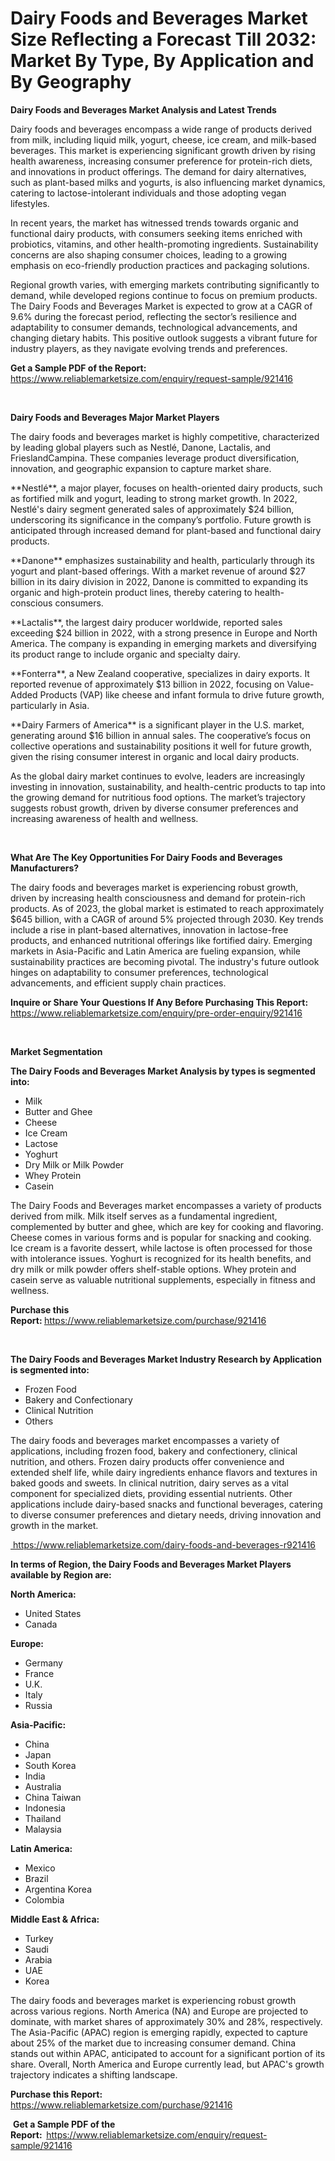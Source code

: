 <p><h1>Dairy Foods and Beverages Market Size Reflecting a Forecast Till 2032: Market By Type, By Application and By Geography</h1></p><p><strong>Dairy Foods and Beverages Market Analysis and Latest Trends</strong></p>
<p><p>Dairy foods and beverages encompass a wide range of products derived from milk, including liquid milk, yogurt, cheese, ice cream, and milk-based beverages. This market is experiencing significant growth driven by rising health awareness, increasing consumer preference for protein-rich diets, and innovations in product offerings. The demand for dairy alternatives, such as plant-based milks and yogurts, is also influencing market dynamics, catering to lactose-intolerant individuals and those adopting vegan lifestyles.</p><p>In recent years, the market has witnessed trends towards organic and functional dairy products, with consumers seeking items enriched with probiotics, vitamins, and other health-promoting ingredients. Sustainability concerns are also shaping consumer choices, leading to a growing emphasis on eco-friendly production practices and packaging solutions.</p><p>Regional growth varies, with emerging markets contributing significantly to demand, while developed regions continue to focus on premium products. The Dairy Foods and Beverages Market is expected to grow at a CAGR of 9.6% during the forecast period, reflecting the sector’s resilience and adaptability to consumer demands, technological advancements, and changing dietary habits. This positive outlook suggests a vibrant future for industry players, as they navigate evolving trends and preferences.</p></p>
<p><strong>Get a Sample PDF of the Report:&nbsp;</strong> <a href="https://www.reliablemarketsize.com/enquiry/request-sample/921416?utm_campaign=3584&utm_medium=2&utm_source=Github&utm_content=ia&utm_term=16042025&utm_id=dairy-foods-and-beverages">https://www.reliablemarketsize.com/enquiry/request-sample/921416</a></p>
<p>&nbsp;</p>
<p><strong>Dairy Foods and Beverages Major Market Players</strong></p>
<p><p>The dairy foods and beverages market is highly competitive, characterized by leading global players such as Nestlé, Danone, Lactalis, and FrieslandCampina. These companies leverage product diversification, innovation, and geographic expansion to capture market share.</p><p>**Nestlé**, a major player, focuses on health-oriented dairy products, such as fortified milk and yogurt, leading to strong market growth. In 2022, Nestlé's dairy segment generated sales of approximately $24 billion, underscoring its significance in the company’s portfolio. Future growth is anticipated through increased demand for plant-based and functional dairy products.</p><p>**Danone** emphasizes sustainability and health, particularly through its yogurt and plant-based offerings. With a market revenue of around $27 billion in its dairy division in 2022, Danone is committed to expanding its organic and high-protein product lines, thereby catering to health-conscious consumers.</p><p>**Lactalis**, the largest dairy producer worldwide, reported sales exceeding $24 billion in 2022, with a strong presence in Europe and North America. The company is expanding in emerging markets and diversifying its product range to include organic and specialty dairy.</p><p>**Fonterra**, a New Zealand cooperative, specializes in dairy exports. It reported revenue of approximately $13 billion in 2022, focusing on Value-Added Products (VAP) like cheese and infant formula to drive future growth, particularly in Asia.</p><p>**Dairy Farmers of America** is a significant player in the U.S. market, generating around $16 billion in annual sales. The cooperative’s focus on collective operations and sustainability positions it well for future growth, given the rising consumer interest in organic and local dairy products.</p><p>As the global dairy market continues to evolve, leaders are increasingly investing in innovation, sustainability, and health-centric products to tap into the growing demand for nutritious food options. The market’s trajectory suggests robust growth, driven by diverse consumer preferences and increasing awareness of health and wellness.</p></p>
<p>&nbsp;</p>
<p><strong>What Are The Key Opportunities For Dairy Foods and Beverages Manufacturers?</strong></p>
<p><p>The dairy foods and beverages market is experiencing robust growth, driven by increasing health consciousness and demand for protein-rich products. As of 2023, the global market is estimated to reach approximately $645 billion, with a CAGR of around 5% projected through 2030. Key trends include a rise in plant-based alternatives, innovation in lactose-free products, and enhanced nutritional offerings like fortified dairy. Emerging markets in Asia-Pacific and Latin America are fueling expansion, while sustainability practices are becoming pivotal. The industry's future outlook hinges on adaptability to consumer preferences, technological advancements, and efficient supply chain practices.</p></p>
<p><strong>Inquire or Share Your Questions If Any Before Purchasing This Report:</strong> <a href="https://www.reliablemarketsize.com/enquiry/pre-order-enquiry/921416?utm_campaign=3584&utm_medium=2&utm_source=Github&utm_content=ia&utm_term=16042025&utm_id=dairy-foods-and-beverages">https://www.reliablemarketsize.com/enquiry/pre-order-enquiry/921416</a></p>
<p>&nbsp;</p>
<p><strong>Market Segmentation</strong></p>
<p><strong>The Dairy Foods and Beverages Market Analysis by types is segmented into:</strong></p>
<p><ul><li>Milk</li><li>Butter and Ghee</li><li>Cheese</li><li>Ice Cream</li><li>Lactose</li><li>Yoghurt</li><li>Dry Milk or Milk Powder</li><li>Whey Protein</li><li>Casein</li></ul></p>
<p><p>The Dairy Foods and Beverages market encompasses a variety of products derived from milk. Milk itself serves as a fundamental ingredient, complemented by butter and ghee, which are key for cooking and flavoring. Cheese comes in various forms and is popular for snacking and cooking. Ice cream is a favorite dessert, while lactose is often processed for those with intolerance issues. Yoghurt is recognized for its health benefits, and dry milk or milk powder offers shelf-stable options. Whey protein and casein serve as valuable nutritional supplements, especially in fitness and wellness.</p></p>
<p><strong>Purchase this Report:&nbsp;</strong><a href="https://www.reliablemarketsize.com/purchase/921416?utm_campaign=3584&utm_medium=2&utm_source=Github&utm_content=ia&utm_term=16042025&utm_id=dairy-foods-and-beverages">https://www.reliablemarketsize.com/purchase/921416</a></p>
<p>&nbsp;</p>
<p><strong>The Dairy Foods and Beverages Market Industry Research by Application is segmented into:</strong></p>
<p><ul><li>Frozen Food</li><li>Bakery and Confectionary</li><li>Clinical Nutrition</li><li>Others</li></ul></p>
<p><p>The dairy foods and beverages market encompasses a variety of applications, including frozen food, bakery and confectionery, clinical nutrition, and others. Frozen dairy products offer convenience and extended shelf life, while dairy ingredients enhance flavors and textures in baked goods and sweets. In clinical nutrition, dairy serves as a vital component for specialized diets, providing essential nutrients. Other applications include dairy-based snacks and functional beverages, catering to diverse consumer preferences and dietary needs, driving innovation and growth in the market.</p></p>
<p><a href="https://www.reliablemarketsize.com/dairy-foods-and-beverages-r921416?utm_campaign=3584&utm_medium=2&utm_source=Github&utm_content=ia&utm_term=16042025&utm_id=dairy-foods-and-beverages">&nbsp;https://www.reliablemarketsize.com/dairy-foods-and-beverages-r921416</a></p>
<p><strong>In terms of Region, the Dairy Foods and Beverages Market Players available by Region are:</strong></p>
<p>
    <p> <strong> North America: </strong>
        <ul>
            <li>United States</li>
            <li>Canada</li>
        </ul>
        </p> 
    <p> <strong> Europe: </strong>
        <ul>
            <li>Germany</li>
            <li>France</li>
            <li>U.K.</li>
            <li>Italy</li>
            <li>Russia</li>
        </ul>
        </p> 
    <p> <strong> Asia-Pacific: </strong>
        <ul>
            <li>China</li>
            <li>Japan</li>
            <li>South Korea</li>
            <li>India</li>
            <li>Australia</li>
            <li>China Taiwan</li>
            <li>Indonesia</li>
            <li>Thailand</li>
            <li>Malaysia</li>
        </ul>
        </p> 
    <p> <strong> Latin America: </strong>
        <ul>
            <li>Mexico</li>
            <li>Brazil</li>
            <li>Argentina Korea</li>
            <li>Colombia</li>
        </ul>
        </p> 
    <p> <strong> Middle East & Africa: </strong>
        <ul>
            <li>Turkey</li>
            <li>Saudi</li>
            <li>Arabia</li>
            <li>UAE</li>
            <li>Korea</li>
        </ul>
    </p>
    </p>
<p><p>The dairy foods and beverages market is experiencing robust growth across various regions. North America (NA) and Europe are projected to dominate, with market shares of approximately 30% and 28%, respectively. The Asia-Pacific (APAC) region is emerging rapidly, expected to capture about 25% of the market due to increasing consumer demand. China stands out within APAC, anticipated to account for a significant portion of its share. Overall, North America and Europe currently lead, but APAC's growth trajectory indicates a shifting landscape.</p></p>
<p><strong>Purchase this Report: </strong><a href="https://www.reliablemarketsize.com/purchase/921416?utm_campaign=3584&utm_medium=2&utm_source=Github&utm_content=ia&utm_term=16042025&utm_id=dairy-foods-and-beverages">https://www.reliablemarketsize.com/purchase/921416</a></p>
<p>&nbsp;<strong>Get a Sample PDF of the Report:&nbsp;&nbsp;</strong><a href="https://www.reliablemarketsize.com/enquiry/request-sample/921416?utm_campaign=3584&utm_medium=2&utm_source=Github&utm_content=ia&utm_term=16042025&utm_id=dairy-foods-and-beverages">https://www.reliablemarketsize.com/enquiry/request-sample/921416</a></p>
<p><strong></strong></p>
<p><p></p><p></p><p></p></p>